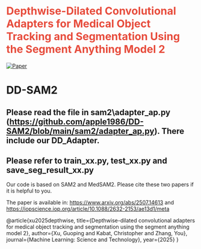 # <span style="color:#e74c3c; font-weight:bold">Depthwise-Dilated Convolutional Adapters for Medical Object Tracking and Segmentation Using the Segment Anything Model 2</span>

[![Paper](https://img.shields.io/badge/Paper-DD-SAM2-blue)](https://www.arxiv.org/abs/2507.14613)

# DD-SAM2

## Please read the file in sam2\adapter_ap.py (https://github.com/apple1986/DD-SAM2/blob/main/sam2/adapter_ap.py). There include our DD_Adapter.
## Please refer to train_xx.py, test_xx.py and save_seg_result_xx.py

Our code is based on SAM2 and MedSAM2. Please cite these two papers if it is helpful to you.

The paper is available in: https://www.arxiv.org/abs/2507.14613  and  https://iopscience.iop.org/article/10.1088/2632-2153/ae13d1/meta

@article{xu2025depthwise,
  title={Depthwise-dilated convolutional adapters for medical object tracking and segmentation using the segment anything model 2},
  author={Xu, Guoping and Kabat, Christopher and Zhang, You},
  journal={Machine Learning: Science and Technology},
  year={2025}
}

